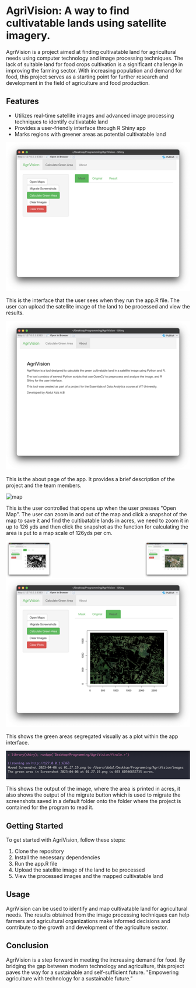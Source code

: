 # AgriVision: A way to find cultivatable lands using satellite imagery.

AgriVision is a project aimed at finding cultivatable land for agricultural needs using computer technology and image processing techniques. The lack of suitable land for food crops cultivation is a significant challenge in improving the farming sector. With increasing population and demand for food, this project serves as a starting point for further research and development in the field of agriculture and food production.

## Features

- Utilizes real-time satellite images and advanced image processing techniques to identify cultivatable land
- Provides a user-friendly interface through R Shiny app
- Marks regions with greener areas as potential cultivatable land

![app](media/app.png "App Interface")

This is the interface that the user sees when they run the app.R file. The user can upload the satellite image of the land to be processed and view the results.

![about](media/about.png "About")

This is the about page of the app. It provides a brief description of the project and the team members.

![map](media/map.png "Map")

This is the user controlled that opens up when the user presses "Open Map". The user can zoom in and out of the map and click a snapshot of the map to save it and find the cultibatable lands in acres, we need to zoom it in up to 126 yds and then click the snapshot as the function for calculating the area is put to a map scale of 126yds per cm.

<div>
  <img src="media/mask.png" alt="Masked Image" style="width: 25%; float: left;">
  <img src="media/original.png" alt="Original Image" style="width: 25%; float: right;">
</div>

![Result](media/result.png "Resultant Image")

This shows the green areas segregated visually as a plot within the app interface.

![Console](media/console.png "Console")

This shows the output of the image, where the area is printed in acres, it also shows the output of the migrate button which is used to migrate the screenshots saved in a default folder onto the folder where the project is contained for the program to read it. 



## Getting Started
To get started with AgriVision, follow these steps:

1. Clone the repository
2. Install the necessary dependencies
3. Run the app.R file
4. Upload the satellite image of the land to be processed
5. View the processed images and the mapped cultivatable land

## Usage
AgriVision can be used to identify and map cultivatable land for agricultural needs. The results obtained from the image processing techniques can help farmers and agricultural organizations make informed decisions and contribute to the growth and development of the agriculture sector.

## Conclusion
AgriVision is a step forward in meeting the increasing demand for food. By bridging the gap between modern technology and agriculture, this project paves the way for a sustainable and self-sufficient future. "Empowering agriculture with technology for a sustainable future.”



